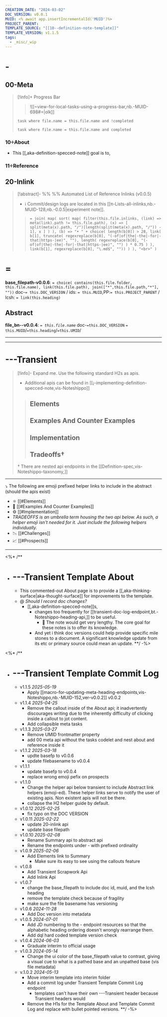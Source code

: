 ```yaml
---
CREATION_DATE: "2024-03-02"
DOC_VERSION: v0.0.1
MUID: <% await app.insertIncrementalId('MUID')%>
PROJECT_PARENT: 
TEMPLATE_SOURCE: "[[10--definition-note-template]]"
TEMPLATE_VERSION: v1.1.5
tags:
  - _misc/_wip
---
```


# -

## 00-Meta

> [!info]+ Progress Bar
> > ![[~view-for-local-tasks-using-a-progress-bar,nb.-MUID-698#=|olk]]
> ```dataview
> task where file.name = this.file.name and !completed
> ```
> > 
> ```dataview
> task where file.name = this.file.name and completed
> ```

### 10÷About

- This [[,aka-definition-specced-note]] goal is to,

### 11÷Reference


## 20-Inlink

> [!abstract]- %%  %% Automated List of Reference Inlinks (v0.0.5)
> * ℹ Commit/design logs are located in this [[π-Lists-all-inlinks,nb.-MUID-128,nb.-0.0.5|experiment note]]. 
> > `= join( map( sort( map( filter(this.file.inlinks, (link) => meta(link).path != this.file.path), (x) => [ split(meta(x).path, "/")[length(split(meta(x).path, "/")) - 1], x ] ) ), (b) => "• " + choice( length(b[0]) > 28, link( b[1], truncate( regexreplace(b[0], "(-of|of|the|-the|-for|-that|https-|ee)", ""), length( regexreplace(b[0], "(-of|of|the|-the|-for|-that|https-|ee)", "") ) * 0.75 ) ), link(b[1], regexreplace(b[0], "\.md$", "")) ) ), "<br>" )`


# =

**base_filepath-v0.0.6**: `= choice( contains(this.file.folder, this.file.name), link(this.file.path), join(["*",this.file.path,"*"], ""))` doc-`= this.DOC_VERSION` / ids: `= this.MUID`,PP:`= this.PROJECT_PARENT` / lcsh: `= link(this.heading)`

## Abstract

**file_bn--v0.0.4**: *`= this.file.name`* doc-`=this.DOC_VERSION` `= this.MUID`/`=this.heading`/`=this.UMID`/



---



---

# ---Transient

> [!info]- Expand me. Use the following standard H2s as apis.
> * Additional apis can be found in [[¡-implementing-definition-specced-note,vis-Noteshippo]]
> > ## Elements 
> > ## Examples And Counter Examples
> > ## Implementation
> > ## Tradeoffs†
> † There are nested api endpoints in the [[Definition-spec,vis-Noteshippo-taxonomy,]]

---

⤵ The following are emoji prefixed helper links to include in the abstract (should the apis exist)
- ⚛ [[#Elements]]
- 🔎 [[#Examples And Counter Examples]]
- ⚙ [[#Implementation]]
- *TRADEOFFS is an umbrella term housing the two api below. As such, a helper emoji isn't needed for it. Just include the following helpers individually.*
- 📉 [[#Challenges]]
- 📈 [[#Prospects]]
---



<%* /** 
- # ---Transient Template About
  - This commented-out About page is to provide a [[,aka-thinking-surface|aka-thought-surface]] for improvements to the template.
  - @ *Should I record doc changes?*
    - [[,aka-definition-specced-note]]s,
      - changes too frequently for  [[transient-doc-log-endpoint,bt.-Noteshippo-heading-api,]] to be useful. 
        - 🤔 The note would get very lengthy. The core goal for these notes is to offer its knowledge.
      - And yet i think doc versions could help provide specific mile stones to a document. A significant knowledge update from its etc or primary source could mean an update.
**/ -%>

<%* /** 
- # ---Transient Template Commit Log
  - v1.1.5 *2025-05-19*
    - Apply [[macro-for-updating-meta-heading-endpoints,vis-Noteshippo,nb.-MUID-152,ver-v0.0.2]] v0.0.2
  - v1.1.4 *2025-04-25*
    - Remove the callout inside of the About api; it inadvertently discourages writing due to the inherently difficulty of clicking inside a callout to jot content.
    - Add collapsible meta tasks
  - v1.1.3 *2025-03-27*
    - Remove UMID frontmatter property
    - add 00 meta api without the tasks codelet and nest about and reference inside it
  - v1.1.2 *2025-03-18*
    - updte basefp to v0.0.6
    - update filebasename to v0.0.4
  - v1.1.1
    - update basefp to v0.0.4
    - replace wrong emoji pefix on prospects
  - v1.1.0
    - Change the helper api below transient to include Abstract link helpers (emoji-ed). These helper links serve to notify the user of existing apis. Non existent apis will not be there.
    - collapse the H2 helper guide by default.
  - v1.0.12 *2025-02-25*
    - fix typo on the DOC VERSION
  - v1.0.11 *2025-02-22*
    - update 20-inlink api
    - update base filepath
  - v1.0.10 *2025-02-08*
    - Rename Summary api to abstract api
    - Rename the endpoints under - with prefixed ordinality
  - v1.0.9 *2025-02-06*
    - Add Elements link to Summary
      - Make sure its easy to see using the callouts feature
  - v1.0.8
    - Add Transient Scrapwork Api
    - Add Inlink Api
  - v1.0.7
    - change the base_filepath to include doc id, muid, and the lcsh heading
    - remove the template check because of fragility
    - make sure the file basename has versioning
  - v1.0.6 *2024-11-28*
    - Add Doc version into metadata
  - v1.0.5 *2024-07-01*
    - Add JD numbering to the - endpoint resources so that the alphabetic heading ordering doesn't wrongly rearrange them.
    - Add dql hard coded template version check 
  - v1.0.4 *2024-06-03*
    - Graduate interim to official usage
  - v1.0.3 *2024-05-14*
    - Change the ui color of the base_filepath value to contrast, giving a visual cue to what is a pathed base and an unpathed base (vis file metadata)
  - v.1.0.2 *2024-05-13*
    - Move interim template into interim folder
    - Add a commit log under Transient Template Commit Log endpoint
      - templates can't have their own ---Transient header because Transient headers would 
    - Remove the H1s for the Template About and Template Commit Log and replace with bullet pointed versions.
**/ -%>
